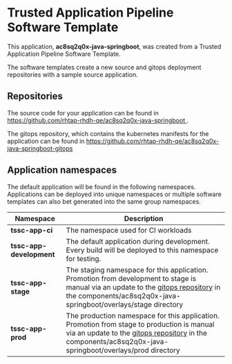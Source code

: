 # Trusted Application Pipeline Software Template

This application, **ac8sq2q0x-java-springboot**, was created from a Trusted Application Pipeline Software Template.

The software templates create a new source and gitops deployment repositories with a sample source application. 

## Repositories

The source code for your application can be found in [https://github.com/rhtap-rhdh-qe/ac8sq2q0x-java-springboot ](https://github.com/rhtap-rhdh-qe/ac8sq2q0x-java-springboot ).
 
The gitops repository, which contains the kubernetes manifests for the application can be found in 
[https://github.com/rhtap-rhdh-qe/ac8sq2q0x-java-springboot-gitops ](https://github.com/rhtap-rhdh-qe/ac8sq2q0x-java-springboot-gitops ) 

## Application namespaces 

The default application will be found in the following namespaces. Applications can be deployed into unique namespaces or multiple software templates can also bet generated into the same group namespaces.  

|  Namespace   |  Description   |  
| -------- | -------- |
| **tssc-app-ci** | The namespace used for CI workloads |
| **tssc-app-development** | The default application during development. Every build will be deployed to this namespace for testing. |
| **tssc-app-stage** | The staging namespace for this application. Promotion from development to stage is manual via an update to the [gitops repository](https://github.com/rhtap-rhdh-qe/ac8sq2q0x-java-springboot-gitops ) in the components/ac8sq2q0x-java-springboot/overlays/stage directory |
| **tssc-app-prod** | The production namespace for this application. Promotion from stage to production is manual via an update to the [gitops repository](https://github.com/rhtap-rhdh-qe/ac8sq2q0x-java-springboot-gitops ) in the components/ac8sq2q0x-java-springboot/overlays/prod directory |